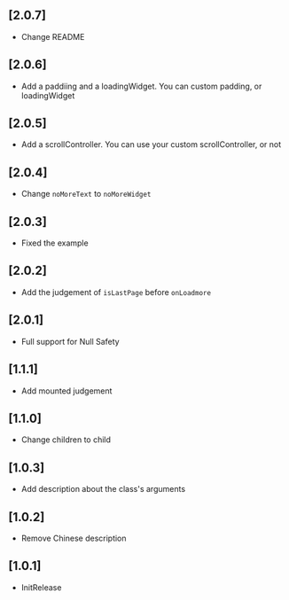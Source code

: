 ## [2.0.7] 

*  Change README

## [2.0.6] 

* Add a paddiing and a loadingWidget. You can custom padding, or loadingWidget 

## [2.0.5] 

* Add a scrollController. You can use your custom scrollController, or not 

## [2.0.4] 

* Change `noMoreText` to `noMoreWidget`

## [2.0.3] 

* Fixed the example

## [2.0.2] 

* Add the judgement of `isLastPage` before `onLoadmore`

## [2.0.1] 

* Full support for Null Safety


## [1.1.1] 

* Add mounted judgement

## [1.1.0] 

* Change children to child

## [1.0.3] 

* Add description about the class's arguments

## [1.0.2] 

* Remove Chinese description

## [1.0.1] 

* InitRelease








